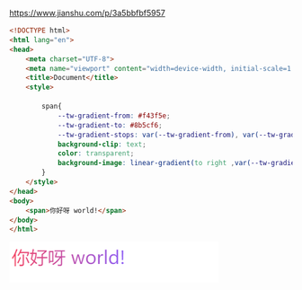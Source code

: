 https://www.jianshu.com/p/3a5bbfbf5957

```html
<!DOCTYPE html>
<html lang="en">
<head>
    <meta charset="UTF-8">
    <meta name="viewport" content="width=device-width, initial-scale=1.0">
    <title>Document</title>
    <style>
        
        span{
            --tw-gradient-from: #f43f5e;
            --tw-gradient-to: #8b5cf6;
            --tw-gradient-stops: var(--tw-gradient-from), var(--tw-gradient-to);
            background-clip: text;
            color: transparent;
            background-image: linear-gradient(to right ,var(--tw-gradient-stops));
        }
    </style>
</head>
<body>
    <span>你好呀 world!</span>
</body>
</html>
```

![image-20231230114719781](../../public/image-20231230114719781.png)